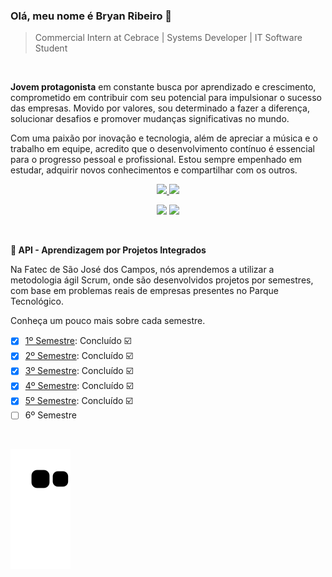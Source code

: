 ### Olá, meu nome é Bryan Ribeiro :rocket:

> Commercial Intern at Cebrace | Systems Developer | IT Software Student

<br>

**Jovem protagonista** em constante busca por aprendizado e crescimento, comprometido em contribuir com seu potencial para impulsionar o sucesso das empresas. Movido por valores, sou determinado a fazer a diferença, solucionar desafios e promover mudanças significativas no mundo.

Com uma paixão por inovação e tecnologia, além de apreciar a música e o trabalho em equipe, acredito que o desenvolvimento contínuo é essencial para o progresso pessoal e profissional. Estou sempre empenhado em estudar, adquirir novos conhecimentos e compartilhar com os outros.

<div align="center">
  <a href="https://github.com/BryanRibeiro">
  <img height="180em" src="https://github-readme-stats.vercel.app/api?username=BryanRibeiro&show_icons=true&theme=tokyonight&include_all_commits=true&count_private=true"/>
  
  <img height="180em" src="https://github-readme-stats.vercel.app/api/top-langs/?username=Antonio-Zago&layout=compact&langs_count=7&theme=tokyonight"/>
  
 [<img src="https://img.shields.io/badge/linkedin-%230077B5.svg?&style=for-the-badge&logo=linkedin&logoColor=white" />](https://linkedin.com/in/bryanrribeiro/) [<img src = "https://img.shields.io/badge/instagram-%23E4405F.svg?&style=for-the-badge&logo=instagram&logoColor=white">](https://www.instagram.com/bryanrribeiro/)
</div>

<br>

**🎯 API - Aprendizagem por Projetos Integrados**

Na Fatec de São José dos Campos, nós aprendemos a utilizar a metodologia ágil Scrum, onde são desenvolvidos projetos por semestres, com base em problemas reais de empresas presentes no Parque Tecnológico. 

Conheça um pouco mais sobre cada semestre.

 - [x] [1º Semestre](https://github.com/Grupo-1-2020-PI-FATEC-ADS/SOS-EDUCA): Concluído ☑️
 - [x] [2º Semestre](https://github.com/Time-1-ADS/ProjetoGSW/tree/sprints): Concluído ☑️
 - [x] [3º Semestre](https://github.com/Doc-Docker/APIMidAll): Concluído ☑️
 - [x] [4º Semestre](https://github.com/Doc-Docker/APISubiter): Concluído ☑️
 - [x] [5º Semestre](https://github.com/TechNinjass/midall-parent): Concluído ☑️
 - [ ] 6º Semestre

<br>

<div> 
 </a>
 
   ![Snake animation](https://github.com/ZaionKun/ZaionKun/blob/output/github-contribution-grid-snake.svg)</a>
</div>   
